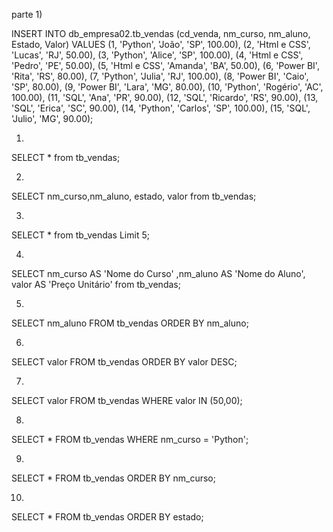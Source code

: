 
parte 1)

INSERT INTO db_empresa02.tb_vendas (cd_venda, nm_curso, nm_aluno, Estado, Valor) VALUES
(1, 'Python', 'João', 'SP', 100.00),
(2, 'Html e CSS', 'Lucas', 'RJ', 50.00),
(3, 'Python', 'Alice', 'SP', 100.00),
(4, 'Html e CSS', 'Pedro', 'PE', 50.00),
(5, 'Html e CSS', 'Amanda', 'BA', 50.00),
(6, 'Power BI', 'Rita', 'RS', 80.00),
(7, 'Python', 'Julia', 'RJ', 100.00),
(8, 'Power BI', 'Caio', 'SP', 80.00),
(9, 'Power BI', 'Lara', 'MG', 80.00),
(10, 'Python', 'Rogério', 'AC', 100.00),
(11, 'SQL', 'Ana', 'PR', 90.00),
(12, 'SQL', 'Ricardo', 'RS', 90.00),
(13, 'SQL', 'Erica', 'SC', 90.00),
(14, 'Python', 'Carlos', 'SP', 100.00),
(15, 'SQL', 'Julio', 'MG', 90.00);


1)
SELECT * from tb_vendas;

2)
SELECT nm_curso,nm_aluno, estado, valor from tb_vendas;

3) 
SELECT * from tb_vendas
Limit 5;

4)
SELECT nm_curso AS 'Nome do Curso' ,nm_aluno AS 'Nome do Aluno', valor AS 'Preço Unitário' from tb_vendas;
 

5)
SELECT nm_aluno FROM tb_vendas ORDER BY nm_aluno;


6)
SELECT valor FROM tb_vendas ORDER BY valor DESC;

7)
SELECT valor FROM tb_vendas WHERE valor 
 IN (50,00);

8)
SELECT * FROM tb_vendas WHERE nm_curso = 'Python';

9)
SELECT * FROM tb_vendas ORDER BY nm_curso;

10)
SELECT * FROM tb_vendas ORDER BY estado;

